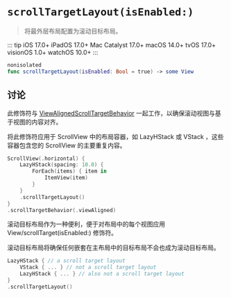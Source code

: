 # `scrollTargetLayout(isEnabled:)`

> 将最外层布局配置为滚动目标布局。

::: tip
iOS 17.0+
iPadOS 17.0+
Mac Catalyst 17.0+
macOS 14.0+
tvOS 17.0+
visionOS 1.0+
watchOS 10.0+
:::

```swift
nonisolated
func scrollTargetLayout(isEnabled: Bool = true) -> some View
```

## 讨论

此修饰符与 [ViewAlignedScrollTargetBehavior]() 一起工作，以确保滚动视图与基于视图的内容对齐。

将此修饰符应用于 ScrollView 中的布局容器，如 LazyHStack 或 VStack ，这些容器包含您的 ScrollView 的主要重复内容。

```swift
ScrollView(.horizontal) {
    LazyHStack(spacing: 10.0) {
        ForEach(items) { item in
            ItemView(item)
        }
    }
    .scrollTargetLayout()
}
.scrollTargetBehavior(.viewAligned)
```

滚动目标布局作为一种便利，便于对布局中的每个视图应用 View/scrollTarget(isEnabled:) 修饰符。

滚动目标布局将确保任何嵌套在主布局中的目标布局不会也成为滚动目标布局。

```swift
LazyHStack { // a scroll target layout
    VStack { ... } // not a scroll target layout
    LazyHStack { ... } // also not a scroll target layout
}
.scrollTargetLayout()
```
